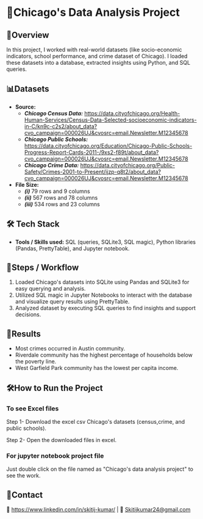 
# 🏡Chicago's Data Analysis Project



## 📄Overview
In this project, I worked with real-world datasets (like socio-economic indicators, school performance, and crime dataset of Chicago). I loaded these datasets into a database, extracted insights using Python, and SQL queries.
## 📊Datasets
- **Source:**
  - ***Chicago Census Data:*** https://data.cityofchicago.org/Health-Human-Services/Census-Data-Selected-socioeconomic-indicators-in-C/kn9c-c2s2/about_data?cvo_campaign=000026UJ&cvosrc=email.Newsletter.M12345678
  - ***Chicago Public Schools:*** https://data.cityofchicago.org/Education/Chicago-Public-Schools-Progress-Report-Cards-2011-/9xs2-f89t/about_data?cvo_campaign=000026UJ&cvosrc=email.Newsletter.M12345678
   - ***Chicago Crime Data:*** https://data.cityofchicago.org/Public-Safety/Crimes-2001-to-Present/ijzp-q8t2/about_data?cvo_campaign=000026UJ&cvosrc=email.Newsletter.M12345678
- **File Size:** 
  - ***(i)*** 79 rows and 9 columns 
  - ***(ii)*** 567 rows and 78 columns 
   - ***(iii)*** 534 rows and 23 columns
  

## 🛠️ Tech Stack
- **Tools / Skills used:** SQL (queries, SQLite3, SQL magic), Python libraries (Pandas, PrettyTable), and Jupyter notebook.
## 🚀Steps / Workflow
1.  Loaded Chicago's datasets into SQLite using Pandas and SQLite3 for easy querying and analysis.
2. Utilized SQL magic in Jupyter Notebooks to interact with the database and visualize query results using PrettyTable.
3. Analyzed dataset by executing SQL queries to find insights and support decisions.
## 🎯Results
- Most crimes occurred in Austin community.
- Riverdale community has the highest percentage of households below the poverty line.
- West Garfield Park community has the lowest per capita income.
## 🛠️How to Run the Project
### To see Excel files
Step 1- Download the excel csv Chicago's datasets (census,crime, and public schools).

Step 2- Open the downloaded files in excel.

### For jupyter notebook project file
Just double click on the file named as "Chicago's data analysis project" to see the work.
## 🤝Contact
💼 https://www.linkedin.com/in/skitij-kumar/ | 📧 Skitijkumar24@gmail.com
